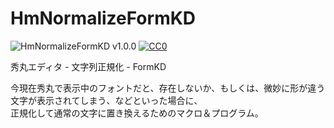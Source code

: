 # HmNormalizeFormKD

![HmNormalizeFormKD v1.0.0](https://img.shields.io/badge/HmNormalizeFormKD-v1.0.0-6479ff.svg)
[![CC0](https://img.shields.io/badge/license-CC0-blue.svg?style=flat)](LICENSE)

秀丸エディタ - 文字列正規化 - FormKD

今現在秀丸で表示中のフォントだと、存在しないか、もしくは、微妙に形が違う文字が表示されてしまう、などといった場合に、  
正規化して通常の文字に置き換えるためのマクロ＆プログラム。

